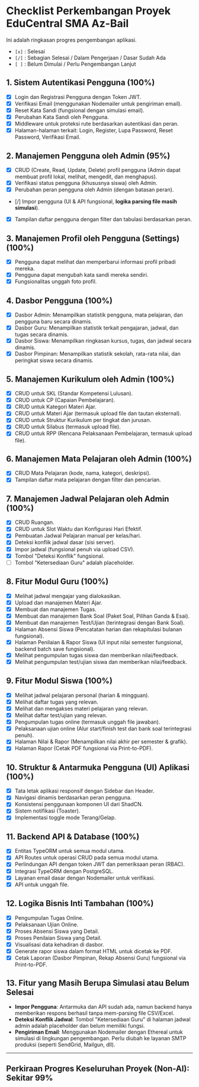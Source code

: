 # Checklist Perkembangan Proyek EduCentral SMA Az-Bail

Ini adalah ringkasan progres pengembangan aplikasi.
- `[x]` : Selesai
- `[/]` : Sebagian Selesai / Dalam Pengerjaan / Dasar Sudah Ada
- `[ ]` : Belum Dimulai / Perlu Pengembangan Lanjut

## 1. Sistem Autentikasi Pengguna (100%)
- [x] Login dan Registrasi Pengguna dengan Token JWT.
- [x] Verifikasi Email (menggunakan Nodemailer untuk pengiriman email).
- [x] Reset Kata Sandi (fungsional dengan simulasi email).
- [x] Perubahan Kata Sandi oleh Pengguna.
- [x] Middleware untuk proteksi rute berdasarkan autentikasi dan peran.
- [x] Halaman-halaman terkait: Login, Register, Lupa Password, Reset Password, Verifikasi Email.

## 2. Manajemen Pengguna oleh Admin (95%)
- [x] CRUD (Create, Read, Update, Delete) profil pengguna (Admin dapat membuat profil lokal, melihat, mengedit, dan menghapus).
- [x] Verifikasi status pengguna (khususnya siswa) oleh Admin.
- [x] Perubahan peran pengguna oleh Admin (dengan batasan peran).
- [/] Impor pengguna (UI & API fungsional, **logika parsing file masih simulasi**).
- [x] Tampilan daftar pengguna dengan filter dan tabulasi berdasarkan peran.

## 3. Manajemen Profil oleh Pengguna (Settings) (100%)
- [x] Pengguna dapat melihat dan memperbarui informasi profil pribadi mereka.
- [x] Pengguna dapat mengubah kata sandi mereka sendiri.
- [x] Fungsionalitas unggah foto profil.

## 4. Dasbor Pengguna (100%)
- [x] Dasbor Admin: Menampilkan statistik pengguna, mata pelajaran, dan pengguna baru secara dinamis.
- [x] Dasbor Guru: Menampilkan statistik terkait pengajaran, jadwal, dan tugas secara dinamis.
- [x] Dasbor Siswa: Menampilkan ringkasan kursus, tugas, dan jadwal secara dinamis.
- [x] Dasbor Pimpinan: Menampilkan statistik sekolah, rata-rata nilai, dan peringkat siswa secara dinamis.

## 5. Manajemen Kurikulum oleh Admin (100%)
- [x] CRUD untuk SKL (Standar Kompetensi Lulusan).
- [x] CRUD untuk CP (Capaian Pembelajaran).
- [x] CRUD untuk Kategori Materi Ajar.
- [x] CRUD untuk Materi Ajar (termasuk upload file dan tautan eksternal).
- [x] CRUD untuk Struktur Kurikulum per tingkat dan jurusan.
- [x] CRUD untuk Silabus (termasuk upload file).
- [x] CRUD untuk RPP (Rencana Pelaksanaan Pembelajaran, termasuk upload file).

## 6. Manajemen Mata Pelajaran oleh Admin (100%)
- [x] CRUD Mata Pelajaran (kode, nama, kategori, deskripsi).
- [x] Tampilan daftar mata pelajaran dengan filter dan pencarian.

## 7. Manajemen Jadwal Pelajaran oleh Admin (100%)
- [x] CRUD Ruangan.
- [x] CRUD untuk Slot Waktu dan Konfigurasi Hari Efektif.
- [x] Pembuatan Jadwal Pelajaran manual per kelas/hari.
- [x] Deteksi konflik jadwal dasar (sisi server).
- [x] Impor jadwal (fungsional penuh via upload CSV).
- [x] Tombol "Deteksi Konflik" fungsional.
- [ ] Tombol "Ketersediaan Guru" adalah placeholder.

## 8. Fitur Modul Guru (100%)
- [x] Melihat jadwal mengajar yang dialokasikan.
- [x] Upload dan manajemen Materi Ajar.
- [x] Membuat dan manajemen Tugas.
- [x] Membuat dan manajemen Bank Soal (Paket Soal, Pilihan Ganda & Esai).
- [x] Membuat dan manajemen Test/Ujian (terintegrasi dengan Bank Soal).
- [x] Halaman Absensi Siswa (Pencatatan harian dan rekapitulasi bulanan fungsional).
- [x] Halaman Penilaian & Rapor Siswa (UI input nilai semester fungsional, backend batch save fungsional).
- [x] Melihat pengumpulan tugas siswa dan memberikan nilai/feedback.
- [x] Melihat pengumpulan test/ujian siswa dan memberikan nilai/feedback.

## 9. Fitur Modul Siswa (100%)
- [x] Melihat jadwal pelajaran personal (harian & mingguan).
- [x] Melihat daftar tugas yang relevan.
- [x] Melihat dan mengakses materi pelajaran yang relevan.
- [x] Melihat daftar test/ujian yang relevan.
- [x] Pengumpulan tugas online (termasuk unggah file jawaban).
- [x] Pelaksanaan ujian online (Alur start/finish test dan bank soal terintegrasi penuh).
- [x] Halaman Nilai & Rapor (Menampilkan nilai akhir per semester & grafik).
- [x] Halaman Rapor (Cetak PDF fungsional via Print-to-PDF).

## 10. Struktur & Antarmuka Pengguna (UI) Aplikasi (100%)
- [x] Tata letak aplikasi responsif dengan Sidebar dan Header.
- [x] Navigasi dinamis berdasarkan peran pengguna.
- [x] Konsistensi penggunaan komponen UI dari ShadCN.
- [x] Sistem notifikasi (Toaster).
- [x] Implementasi toggle mode Terang/Gelap.

## 11. Backend API & Database (100%)
- [x] Entitas TypeORM untuk semua modul utama.
- [x] API Routes untuk operasi CRUD pada semua modul utama.
- [x] Perlindungan API dengan token JWT dan pemeriksaan peran (RBAC).
- [x] Integrasi TypeORM dengan PostgreSQL.
- [x] Layanan email dasar dengan Nodemailer untuk verifikasi.
- [x] API untuk unggah file.

## 12. Logika Bisnis Inti Tambahan (100%)
- [x] Pengumpulan Tugas Online.
- [x] Pelaksanaan Ujian Online.
- [x] Proses Absensi Siswa yang Detail.
- [x] Proses Penilaian Siswa yang Detail.
- [x] Visualisasi data kehadiran di dasbor.
- [x] Generate rapor siswa dalam format HTML untuk dicetak ke PDF.
- [x] Cetak Laporan (Dasbor Pimpinan, Rekap Absensi Guru) fungsional via Print-to-PDF.

## 13. Fitur yang Masih Berupa Simulasi atau Belum Selesai
- **Impor Pengguna**: Antarmuka dan API sudah ada, namun backend hanya memberikan respons berhasil tanpa mem-parsing file CSV/Excel.
- **Deteksi Konflik Jadwal**: Tombol "Ketersediaan Guru" di halaman jadwal admin adalah placeholder dan belum memiliki fungsi.
- **Pengiriman Email**: Menggunakan Nodemailer dengan Ethereal untuk simulasi di lingkungan pengembangan. Perlu diubah ke layanan SMTP produksi (seperti SendGrid, Mailgun, dll).
---
**Perkiraan Progres Keseluruhan Proyek (Non-AI): Sekitar 99%**
---
